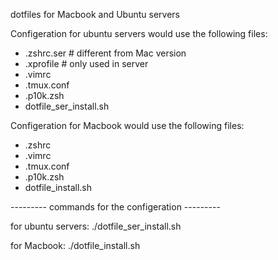 dotfiles for Macbook and Ubuntu servers

Configeration for ubuntu servers would use the following files:
* .zshrc.ser  # different from Mac version	
* .xprofile   # only used in server
* .vimrc
* .tmux.conf
* .p10k.zsh
* dotfile_ser_install.sh

Configeration for Macbook would use the following files:
* .zshrc
* .vimrc
* .tmux.conf
* .p10k.zsh
* dotfile_install.sh

--------- commands for the configeration ---------  

for ubuntu servers:
./dotfile_ser_install.sh

for Macbook:
./dotfile_install.sh
